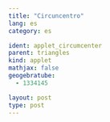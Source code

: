 ```yaml
---
title: "Circuncentro"
lang: es
category: es

ident: applet_circumcenter
parent: triangles
kind: applet
mathjax: false
geogebratube:
  - 1334145

layout: post
type: post
---
```


<div style="height:600px; width:800px; margin: auto;" id="applet_container1334145"></div>